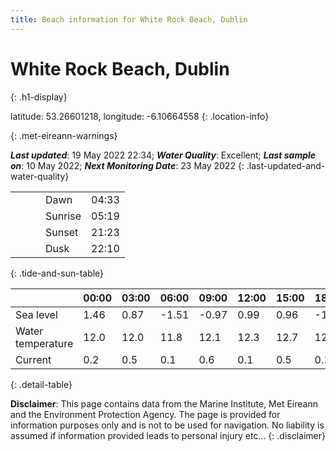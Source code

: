 ```yaml
---
title: Beach information for White Rock Beach, Dublin
---
```

# White Rock Beach, Dublin 
{: .h1-display}

latitude: 53.26601218, longitude: -6.10664558
{: .location-info}


{: .met-eireann-warnings}

___Last updated___: 19 May 2022 22:34; ___Water Quality___: Excellent;
___Last sample on___: 10 May 2022; ___Next Monitoring Date___: 23 May 2022
{: .last-updated-and-water-quality}

|   |   |   |   |   |
|---|---|---|---|---|
|   |   |   | Dawn  | 04:33 |
|   |   |   | Sunrise  | 05:19 |
|   |   |   | Sunset  | 21:23 |
|   |   |   | Dusk  | 22:10 |
{: .tide-and-sun-table}

<div></div>

| | 00:00 | 03:00 | 06:00 | 09:00 | 12:00 | 15:00 | 18:00 | 21:00 |
|---|---|---|---|---|---|---|---|---|
| Sea level | 1.46 | 0.87 | -1.51 | -0.97| 0.99 | 0.96 | -1.13 | -0.9 |
| Water temperature | 12.0 | 12.0 | 11.8 | 12.1 | 12.3 | 12.7 | 12.7 | 12.4 |
| Current | 0.2 | 0.5 | 0.1 | 0.6 | 0.1| 0.5 | 0.1 | 0.6 |
{: .detail-table}

__Disclaimer__: This page contains data from the Marine Institute,
Met Eireann and the Environment Protection Agency. The page is provided for
information purposes only and is not to be used for navigation. No liability
is assumed if information provided leads to personal injury etc...
{: .disclaimer}